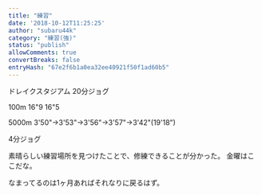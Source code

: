 ```yaml
---
title: "練習"
date: '2018-10-12T11:25:25'
author: "subaru44k"
category: "練習(強)"
status: "publish"
allowComments: true
convertBreaks: false
entryHash: "67e2f6b1a0ea32ee40921f50f1ad60b5"
---
```

ドレイクスタジアム
20分ジョグ

100m
16"9
16"5

5000m
3'50"→3'53"→3'56"→3'57"→3'42"(19'18")

4分ジョグ

素晴らしい練習場所を見つけたことで、修練できることが分かった。
金曜はここだな。

なまってるのは1ヶ月あればそれなりに戻るはず。
